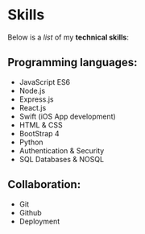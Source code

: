 # Skills

Below is a _list_ of my **technical skills**:

## Programming languages:
- JavaScript ES6
- Node.js
- Express.js
- React.js
- Swift (iOS App development)
- HTML & CSS
- BootStrap 4
- Python
- Authentication & Security
- SQL Databases & NOSQL

## Collaboration:
- Git
- Github
- Deployment
